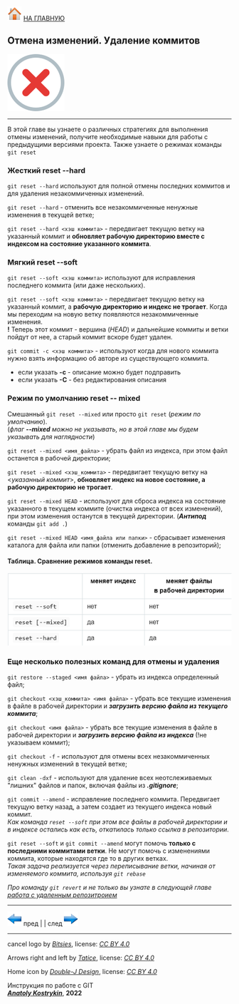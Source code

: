[![home](./images/home.png)](./readme.md "Домой") [НА ГЛАВНУЮ](./readme.md "Вернуться на главную страницу")

## Отмена изменений. Удаление коммитов

![cancel_logo](./images/Cancel_40972.png)

---

В этой главе вы узнаете о различных стратегиях для выполнения отмены изменений, получите необходимые навыки для работы с предыдущими версиями проекта. Также узнаете о режимах команды `git reset`

### Жесткий reset --hard

`git reset --hard` используют для полной отмены последних коммитов и для удаления незакоммиченных изменений.

`git reset --hard` - отменить все незакоммиченные ненужные изменения в текущей ветке;
  
`git reset --hard <хэш коммита>` - передвигает текущую ветку на указанный коммит и **обновляет рабочую директорию вместе с индексом на состояние указанного коммита**.

### Мягкий reset --soft

`git reset --soft <хэш коммита>` используют для исправления последнего коммита (или даже нескольких). 

`git reset --soft <хэш коммита>` - передвигает текущую ветку на указанный коммит, а **рабочую директорию и индекс не трогает**. Когда мы переходим на новую ветку появляются незакоммиченные изменения.  
**!** Теперь этот коммит - вершина (*HEAD*) и дальнейшие коммиты и ветки пойдут от нее, а старый коммит вскоре будет удален.

`git commit -c <хэш коммита>` - используют когда для нового коммита нужно взять информацию об авторе из существующего коммита.  
* если  указать **-c** - описание можно будет подправить
* если указать **-С** - без редактирования описания

### Режим по умолчанию reset -- mixed 

Cмешанный `git reset --mixed` или просто `git reset` (*режим по умолчанию*).  
(*флаг **--mixed** можно не указывать, но в этой главе мы будем указывать для наглядности*)

`git reset --mixed <имя_файла>` - убрать файл из индекса, при этом файл останется в рабочей директории;

`git reset --mixed <хэш_коммита>` - передвигает текущую ветку на <*указанный коммит*>, **обновляет индекс на новое состояние, а рабочую директорию не трогает**.

`git reset --mixed HEAD` - используют для сброса индекса на состояние указанного в текущем коммите (очистка индекса от всех изменений), при этом изменения останутся в текущей директории. (***Антипод*** команды `git add .`)

`git reset --mixed HEAD <имя_файла или папки>` - сбрасывает изменения каталога для файла или папки (отменить добавление в репозиторий);

#### Таблица. Сравнение режимов команды reset.  
![reset_table](./images/reset_table.png)

### Еще несколько полезных команд для отмены и удаления

`git restore --staged <имя файла>` - убрать из индекса определенный файл;

`git checkout <хэш_коммита> <имя файла>` - убрать все текущие изменения в файле в рабочей директории и ***загрузить версию файла из текущего коммита***;

`git checkout <имя файла>` - убрать все текущие изменения в файле в рабочей директории и ***загрузить версию файла из индекса*** (!не указываем коммит);

`git checkout -f` - используют для отмены всех незакоммиченных ненужных изменений в текущей ветке;

`git clean -dxf` - используют для удаление всех неотслеживаемых "лишних" файлов и папок, 
включая файлы из ***.gitignore***;

`git commit --amend` - исправление последнего коммита. Передвигает текущую ветку назад, а затем создает из текущего индекса новый коммит.  
*Как команда `reset --soft` при этом все файлы в рабочей директории и в индексе остались как есть, откатилась только ссылка в репозитории*.

`git reset --soft` и `git commit --amend` могут помочь **только с последними коммитами ветки**. Не могут помочь с изменениями коммита, которые находятся где то в других ветках.  
*Такая задача реализуется через переписывание ветки, начиная от изменяемого коммита, используя `git rebase`*

*Про команду `git revert` и не только вы узнате в следующей главе 
[работа с удаленным репозитроием](./remotely_repository.md)*

---

[![previous](./images/arrow_left.png)](./comparing.md "Предыдущая")
пред | | след [![next](./images/arrow_right.png)](./remotely_repository.md "Следующая")

---

cancel logo by *[Bitsies](http://www.recepkutuk.com)*, 
license: *[CC BY 4.0](https://creativecommons.org/licenses/by/4.0/)*

Arrows right and left by *[Tatice](http://tatice.deviantart.com)*, 
license: *[CC BY 4.0](https://creativecommons.org/licenses/by/4.0/)*

Home icon by *[Double-J Design](http://www.doublejdesign.co.uk)*, 
license: *[CC BY 4.0](https://creativecommons.org/licenses/by/4.0/)*

Инструкция по работе с GIT  
***[Anatoly Kostrykin](https://github.com/Anatoly-web-dev)***, **2022**